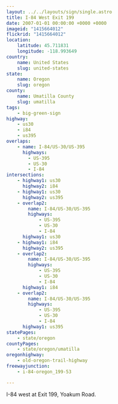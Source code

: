 ```yaml
---
layout: ../../layouts/sign/single.astro
title: I-84 West Exit 199
date: 2007-01-01 00:00:00 +0000 +0000
imageid: "1415664012"
flickrid: "1415664012"
location:
    latitude: 45.711831
    longitude: -118.993649
country:
    name: United States
    slug: united-states
state:
    name: Oregon
    slug: oregon
county:
    name: Umatilla County
    slug: umatilla
tags:
    - big-green-sign
highway:
    - us30
    - i84
    - us395
overlaps:
    - name: I-84/US-30/US-395
      highways:
        - US-395
        - US-30
        - I-84
intersections:
    - highway1: us30
      highway2: i84
    - highway1: us30
      highway2: us395
    - overlap2:
        name: I-84/US-30/US-395
        highways:
            - US-395
            - US-30
            - I-84
      highway1: us30
    - highway1: i84
      highway2: us395
    - overlap2:
        name: I-84/US-30/US-395
        highways:
            - US-395
            - US-30
            - I-84
      highway1: i84
    - overlap2:
        name: I-84/US-30/US-395
        highways:
            - US-395
            - US-30
            - I-84
      highway1: us395
statePages:
    - state/oregon
countyPages:
    - state/oregon/umatilla
oregonhighway:
    - old-oregon-trail-highway
freewayjunction:
    - i-84-oregon_199-53

---
```

I-84 west at Exit 199, Yoakum Road.